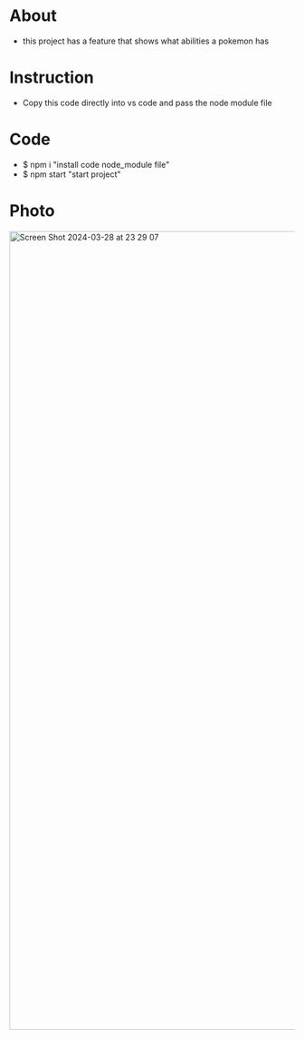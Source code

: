 # About
- this project has a feature that shows what abilities a pokemon has


# Instruction 
- Copy this code directly into vs code and pass the node module file

# Code
- $ npm i "install code node_module file"
- $ npm start "start project"

# Photo
<img width="1408" alt="Screen Shot 2024-03-28 at 23 29 07" src="https://github.com/GodziBi/Frontend-my_pokemon/assets/165312465/1d71a5f3-6312-494d-a74c-bea68906eec8">



